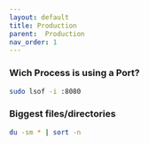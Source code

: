 ```yaml
---
layout: default
title: Production
parent:  Production
nav_order: 1
---
```



### Wich Process is using a Port?

~~~sh
sudo lsof -i :8080
~~~

### Biggest files/directories
~~~sh
du -sm * | sort -n
~~~





~~~sh
~~~

~~~sh
~~~

~~~sh
~~~

~~~sh
~~~

~~~sh
~~~

~~~sh
~~~




